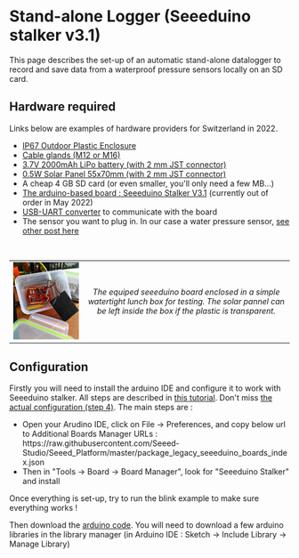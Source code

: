 # Stand-alone Logger (Seeeduino stalker v3.1)
This page describes the set-up of an automatic stand-alone datalogger to record and save data from a waterproof pressure sensors locally on an SD card.

## Hardware required
Links below are examples of hardware providers for Switzerland in 2022.
<ul>
  <li><a href="https://www.bastelgarage.ch/110x80x70mm-ip67-kunststoffgehause-transparent/">IP67 Outdoor Plastic Enclosure</a> 
  <li><a href="https://www.bastelgarage.ch/kabelverschraubung-m12-ip68/">Cable glands (M12 or M16)</a> 
  <li><a href="https://eckstein-shop.de/LiPoAkkuLithium-IonPolymerBatterie32C7V2000mAhJST-PHConnectorEN"> 3.7V 2000mAh LiPo battery (with 2 mm JST connector)</a>   
  <li><a href="https://eckstein-shop.de/SeeedStudio05WSolarPanel55x70CMEN">0.5W Solar Panel 55x70mm (with 2 mm JST connector)</a>  
  <li>A cheap 4 GB SD card (or even smaller, you'll only need a few MB...)
  <li><a href="https://www.seeedstudio.com/Seeeduino-Stalker-V3-1-p-2686.html">The arduino-based board : Seeeduino Stalker V3.1</a> (currently out of order in May 2022)
  <li><a href="https://wiki.seeedstudio.com/UartSBee_v5/">USB-UART converter</a> to communicate with the board
  <li>The sensor you want to plug in. In our case a water pressure sensor, <a href="sensor_waterpressure/">see other post here</a>
</ul>
<br>

<div align="center">
  <table>
      <tr>
          <td><img src="images/seeeduino_station.jpg" width="400" /> </td>
          <td style="text-align:center"><em>The equiped seeeduino board enclosed in a simple watertight lunch box for testing. The solar pannel can be left inside the box if the plastic is transparent. </em></td>
      </tr>
  </table>
</div>

## Configuration

Firstly you will need to install the arduino IDE and configure it to work with Seeeduino stalker. All steps are described in <a href="https://wiki.seeedstudio.com/Seeeduino_Stalker_V3.1/">this tutorial</a>. Don't miss <a href="https://wiki.seeedstudio.com/Seeed_Arduino_Boards/">the actual configuration (step 4)</a>. The main steps are : 
<ul>
  <li> Open your Arudino IDE, click on File -> Preferences, and copy below url to Additional Boards Manager URLs : https://raw.githubusercontent.com/Seeed-Studio/Seeed_Platform/master/package_legacy_seeeduino_boards_index.json
     <li> Then in "Tools -> Board -> Board Manager", look for "Seeeduino Stalker" and install
</ul>
Once everything is set-up, try to run the blink example to make sure everything works !

Then download the <a href="scripts">arduino code</a>. You will need to download a few arduino libraries in the library manager (in Arduino IDE : Sketch -> Include Library -> Manage Library) 





